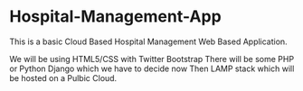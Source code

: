Hospital-Management-App
=======================

This is a basic Cloud Based Hospital Management Web Based Application.

We will be using HTML5/CSS with Twitter Bootstrap
There will be some PHP or Python Django which we have to decide now
Then LAMP stack which will be hosted on a Pulbic Cloud.

